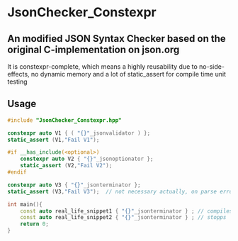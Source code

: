 # JsonChecker_Constexpr
## An modified JSON Syntax Checker based on the original C-implementation on json.org
It is constexpr-complete, which means a highly reusability due to no-side-effects, no dynamic memory and a lot of static_assert for compile time unit testing

## Usage

````cpp
#include "JsonChecker_Constexpr.hpp"

constexpr auto V1 { ( "{}"_jsonvalidator ) };
static_assert (V1,"Fail V1");

#if __has_include(<optional>)
    constexpr auto V2 { "{}"_jsonoptionator };
    static_assert (V2,"Fail V2");
#endif

constexpr auto V3 { "{}"_jsonterminator };
static_assert (V3,"Fail V3");  // not necessary actually, on parse error it throws.

int main(){
	const auto real_life_snippet1 { "{}"_jsonterminator } ; // compiles
	const auto real_life_snippet2 { "{}"_jsonterminator } ; // stopps
	return 0;
}


````
